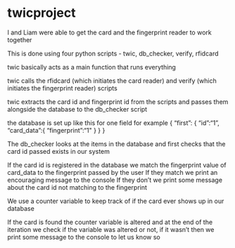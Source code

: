 # twicproject

I and Liam were able to get the card and the fingerprint reader to work together

This is done using four python scripts - twic, db_checker, verify, rfidcard

twic basically acts as a main function that runs everything

twic calls the rfidcard (which initiates the card reader) and verify (which initiates the fingerprint reader) scripts

twic extracts the card id and fingerprint id from the scripts and passes them alongside the database to the db_checker script

the database is set up like this for one field for example
{
“first”: {
        “id”:“1”,
        “card_data”:{
                “fingerprint”:“1"
                }
    }
}

The db_checker looks at the items in the database and first checks that the card id passed exists in our system

If the card id is registered in the database we match the fingerprint value of card_data to the fingerprint passed by the user
If they match we print an encouraging message to the console
If they don’t we print some message about the card id not matching to the fingerprint

We use a counter variable to keep track of if the card ever shows up in our database

If the card is found the counter variable is altered and at the end of the iteration we check if the variable was altered or not, if it wasn’t then we print some message to the console to let us know so

